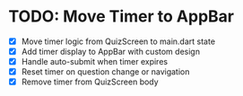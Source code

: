 # TODO: Move Timer to AppBar

- [x] Move timer logic from QuizScreen to main.dart state
- [x] Add timer display to AppBar with custom design
- [x] Handle auto-submit when timer expires
- [x] Reset timer on question change or navigation
- [x] Remove timer from QuizScreen body
